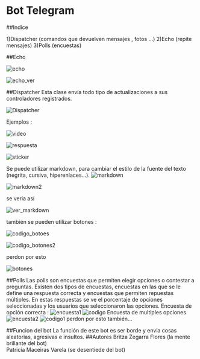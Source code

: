 # Bot Telegram

##Indice

1)Dispatcher (comandos que devuelven mensajes , fotos ...)
2)Echo (repite mensajes)
3)Polls (encuestas)

##Echo

![echo](https://github.com/Britza/botTelegram/blob/master/src/main/imagenes/echo.PNG)  

![echo_ver](https://github.com/Britza/botTelegram/blob/master/src/main/imagenes/strat.PNG) 

##Dispatcher
Esta clase envía todo tipo de actualizaciones a sus controladores registrados.

![Dispatcher](https://github.com/Britza/botTelegram/blob/master/src/main/imagenes/dispatcher.PNG)

Ejemplos :

![video](https://github.com/Britza/botTelegram/blob/master/src/main/imagenes/ejemplo1este.PNG)  

![respuesta](https://github.com/Britza/botTelegram/blob/master/src/main/imagenes/dispatcher.PNG)  

![sticker](https://github.com/Britza/botTelegram/blob/master/src/main/imagenes/bolos1.PNG)

Se puede utilizar markdown, para cambiar el estilo de la fuente del texto (negrita, cursiva, hiperenlaces...). 
![markdown](https://github.com/Britza/botTelegram/blob/master/src/main/imagenes/codigomarkdown.PNG)
 
![markdown2](https://github.com/Britza/botTelegram/blob/master/src/main/imagenes/codigomarkdown2.PNG)  

se veria así  

![ver_markdown](https://github.com/Britza/botTelegram/blob/master/src/main/imagenes/markdown.PNG)     



también se pueden utilizar botones :  

![codigo_botoes](https://github.com/Britza/botTelegram/blob/master/src/main/imagenes/codigo_boton.PNG)     

![codigo_botones2](https://github.com/Britza/botTelegram/blob/master/src/main/imagenes/codigo_boton2.PNG)  

perdon por esto 
 
![botones](https://github.com/Britza/botTelegram/blob/master/src/main/imagenes/boton.PNG)  



##Polls
Las polls son encuestas que permiten elegir opciones o contestar a preguntas. Existen dos tipos de encuestas, encuestas en 
las que se le define una respuesta correcta y encuestas que permiten repuestas múltiples. En estas respuestas se ve el porcentaje
de opciones seleccionadas y los usuarios que seleccionaron las opciones.
Encuesta de opción correcta :
![encuesta1](https://github.com/Britza/botTelegram/blob/master/src/main/imagenes/encuesta.PNG)
![codigo](https://github.com/Britza/botTelegram/blob/master/src/main/imagenes/codigoencuesta.PNG)
Encuesta de multiples opciones
![encuesta2](https://github.com/Britza/botTelegram/blob/master/src/main/imagenes/encuesta1.PNG)
![codigo1](https://github.com/Britza/botTelegram/blob/master/src/main/imagenes/codigoencuesta2.PNG)
perdon por esto también...

##Funcion del bot
La función de este bot es ser borde y envia cosas aleatorias, agresivas e insultos.
##Autores
Britza Zegarra Flores (la mente brillante del bot)  
Patricia Maceiras Varela (se desentiede del bot)

